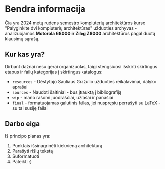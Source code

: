 # Bendra informacija

Čia yra 2024 metų rudens semestro kompiuterių architektūros kurso "Palyginkite dvi kompiuterių architektūras" užduoties archyvas - analizuojamos **Motorola 68000 ir Zilog Z8000** architektūros pagal duotą klausimų sąrašą. 

## Kur kas yra?

Dirbant dažnai nesu gerai organizuotas, taigi stengsiuosi išskirti skirtingus etapus ir failų kategorijas į skirtingus katalogus:

- `resources` - Dėstytojo Sauliaus Gražulio užduoties reikalavimai, dalyko aprašai 
- `sources` - Naudoti šaltiniai - bus įtrauktą į bibliografiją
- `wip` - mano rašomi juodraščiai, užrašai ir panašiai
- `final` - formatuojamas galutinis failas, jei nuspręsiu perrašyti su LaTeX - su tai susiję failai

## Darbo eiga

Iš principo planas yra:

1. Punktais išsinagrinėti kiekvieną architektūrą
2. Parašyti rišlų tekstą
3. Suformatuoti
4. Pateikti :)



